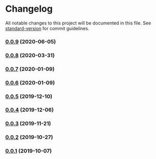 # Changelog

All notable changes to this project will be documented in this file. See [standard-version](https://github.com/conventional-changelog/standard-version) for commit guidelines.

### [0.0.9](https://github.com/CrowdStrike/faltest/compare/multiple-browsers@0.0.8...multiple-browsers@0.0.9) (2020-06-05)

### [0.0.8](https://github.com/CrowdStrike/faltest/compare/multiple-browsers@0.0.7...multiple-browsers@0.0.8) (2020-03-31)

### [0.0.7](https://github.com/CrowdStrike/faltest/compare/multiple-browsers@0.0.6...multiple-browsers@0.0.7) (2020-01-09)

### [0.0.6](https://github.com/CrowdStrike/faltest/compare/multiple-browsers@0.0.5...multiple-browsers@0.0.6) (2020-01-09)

### [0.0.5](https://github.com/CrowdStrike/faltest/compare/multiple-browsers@0.0.4...0.0.5) (2019-12-10)

### [0.0.4](https://github.com/CrowdStrike/faltest/compare/multiple-browsers@0.0.3...0.0.4) (2019-12-06)

### [0.0.3](https://github.com/CrowdStrike/faltest/compare/multiple-browsers@0.0.2...0.0.3) (2019-11-21)

### [0.0.2](https://github.com/CrowdStrike/faltest/compare/multiple-browsers@0.0.1...0.0.2) (2019-10-27)

### [0.0.1](https://github.com/CrowdStrike/faltest/compare/multiple-browsers@0.0.0...0.0.1) (2019-10-07)
